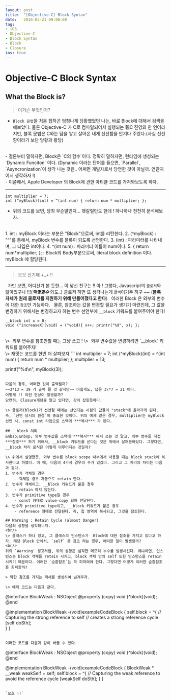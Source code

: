 ```yaml
---
layout: post
title:  "[Objective-C] Block Syntax"
date:   2016-03-21 09:00:00
tag:
- iOS
- Objective-C
- Block Syntax
- Block
- Closure
ios: true
---
```


# Objective-C Block Syntax
## What the Block is?
> 이거슨 무엇인가?

- `Block 문법`을 처음 접하곤 엄청나게 당황했었던 나는, 바로 Block에 대해서 검색을 해보았다. 물론 Objective-C 가 C로 컴파일되어서 실행되는 親C 진영의 한 언어라지만, 블록 문법은 C와는 담을 쌓고 살아온 내게 신선함을 안겨다 주었다.(사실 신선함이라기 보단 당황과 황당)
<br/>
- 결론부터 말하자면, Block은 `C의 함수`이다. 정확히 말하자면, 런타임에 생성되는 `Dynamic Funciton` 이다. 
 (Dynamic 이라는 단어를 들으면, `Parallel`, `Asyncronization`이 생각 나는 것은.. 어쩌면 개발자로서 당연한 것이 아닐까. 연관지어서 생각하자 !)
<br/>
- 이쯤해서, Apple Developer 의 Block에 관한 아티클 코드를 가져와보도록 하자.

---

```
int multiplier = 7;
int (^myBlock)(int) = ^(int num) { return num * multiplier; };
```
- 위의 코드를 보면, 당최 무슨말인지... 헷갈릴만도 한데 ! 하나하나 천천히 분석해보자.
<br/>
1. int : myBlock 이라는 부분은 "Block"으로써, int를 리턴한다.
2. (^myBlock) : "^"를 통해서, myBlock 변수를 블록이 되도록 선언한다.
3. (int) : 파라미터를 나타내며, 그 타입은 int이다.
4. ^(int num) : 파라미터 이름이 num이다.
5. { return num*multiplier; }; : Block의 Body부분으로써, literal block definition 이다. myBlock 에 할당된다.

---

> 오오 신기해 +_+ !!

&nbsp;&nbsp;가만 보면, 어디선가 본 듯한... 이 낯선 친구는 !! 아 ! 그렇다, Javascript의 `클로저`와 닮아있구나 !!!(***익명함수*** 와도..) 클로저 하면 또 생각나는게 `콜백`이기두 하구 ~~
(<strong>블록 자체가 원래 클로저를 지원하기 위해 만들어졌다고 한다</strong>)
&nbsp;&nbsp;이러한 Block 은 외부의 변수에 대한 `참조`만 가능하다.
&nbsp;&nbsp;물론, 참조하는 값을 변경할 필요가 생기기 마련인데, 그 값을 변경하기 위해서는 변경하고자 하는 변수 선언부에 `__block` 키워드를 붙여주어야 한다!

```
__block int x = 0;
void (^increaseX)(void) = (^void){ x++; printr("%d", x); };
```
<br/>
\>&nbsp;&nbsp;외부 변수를 참조만할 때는 그냥 쓰고 !
\>&nbsp;&nbsp;외부 변수값을 변경하려면 `__block` 키워드를 붙여주자!

<br/>
\> 재밋는 코드를 한번 더 살펴보자
```
int multiplier = 7;
int (^myBlock)(int) = ^(int num) { return num * multiplier; };
multiplier = 13;
 
printf("%d\n", myBlock(3));
```

다음의 경우, 어떠한 값이 출력될까?
~~3*13 = 39 가 출력 될 것 같지만~~ 아쉽게도, 답은 3\*7 = 21 이다.
어떻게 !! 이런 현상이 발생할까?
당연히, Closure개념을 알고 있다면, 감이 잡힐듯하다.

\> 클로저(block)가 선언될 때에는 선언되는 시점의 값들이 "stack"에 올라가게 된다. 즉, `선언 당시의 환경`이 중요한 것이다. 위의 예제 같은 경우, multiplier는 myBlock 선언 시, const int 타입으로 스택에 ***복사*** 가 된다.

## __block 처리
&nbsp;&nbsp; 외부 변수값을 스택에 ***복사*** 해서 쓰는 것 말고, 외부 변수를 직접 ***참조*** 하기 위해서, __block 키워드를 쓴다는 것은 위에서 살펴본바있다. 그렇다면, __block 처리 로직은 어떻게 이루어지는 것일까?

\> 위에서 설명했듯, 외부 변수를 block scope 내부에서 사용할 때는 block stack에 복사한다고 하였다. 이 때, 다음의 4가지 경우의 수가 있겠다. 그리고 그 처리의 차이는 다음과 같다.
1. 변수가 객체일 경우
	- 객체일 경우 자동으로 retain 한다. 
2. 변수가 객체이고, __block 키워드가 붙은 경우
	- retain 하지 않는다.
3. 변수가 primitive type일 경우
	- const 형태로 value-copy 되어 전달된다.
4. 변수가 primitive type이고, __block 키워드가 붙은 경우
	- reference 형태로 전달된다. 즉, 힙 영역에 복사되고, 그것을 참조한다.
	
## Warning : Retain Cycle (almost Danger)
다음의 상황을 생각해보자.
<br/>
\> 클래스가 하나 있고, 그 클래스의 인스턴스가  Block에 대한 참조를 가지고 있다고 하자. 해당 Block 안에서, `self` 를 참조 하는 경우, 어떠한 일이 발생할까?
<br/>
위의 `Warning` 경고처럼, 위의 상황은 심각한 메모리 누수를 발생시킨다. 왜냐하면, 인스턴스는 block 객체를 retain 시키고, block 객체 안의 self 또한 인스턴스를 retain 시키기 때문이다. 이러한 `순환참조`는 꼭 피하여야 한다. 그렇다면 어떻게 이러한 순환참조를 회피할까?

> 약한 참조를 가지는 객체를 생성하여 넘겨주자.

\> 예제 코드는 다음과 같다.

```
@interface BlockWeak : NSObject
@property (copy) void (^block)(void);
@end

@implementation BlockWeak
-(void)exampleCodeBlock {
	self.block = ^{
    	// Capturing the strong reference to self
        // creates a strong reference cycle
    	[self doSth];	       
    }
}
```

이러한 코드를 다음과 같이 바꿀 수 있다.

```
@interface BlockWeak : NSObject
@property (copy) void (^block)(void);
@end

@implementation BlockWeak
-(void)exampleCodeBlock {
	BlockWeak * __weak weakSelf = self;
	self.block = ^{
    	// Capturing the weak reference to avoid the reference cycle
    	[weakSelf doSth];
    }
}
```

`오호 !!`